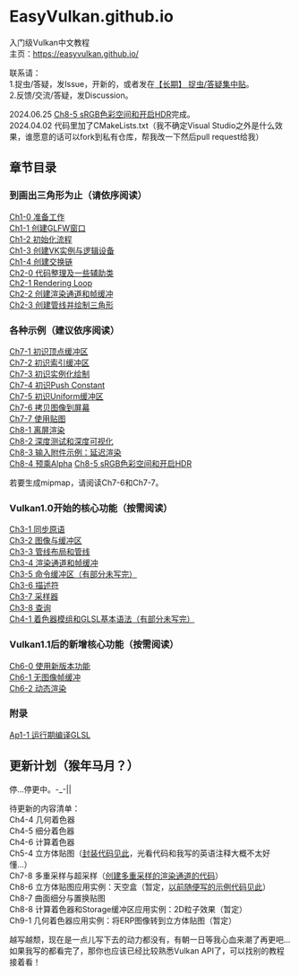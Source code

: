 # EasyVulkan.github.io
入门级Vulkan中文教程<br>
主页：https://easyvulkan.github.io/

联系请：<br>
1.捉虫/答疑，发Issue，开新的，或者发在[【长期】 捉虫/答疑集中贴](https://github.com/EasyVulkan/EasyVulkan.github.io/issues/7)。<br>
2.反馈/交流/答疑，发Discussion。

2024.06.25 [Ch8-5 sRGB色彩空间和开启HDR](https://easyvulkan.github.io/Ch8-5%20sRGB%E8%89%B2%E5%BD%A9%E7%A9%BA%E9%97%B4%E4%B8%8E%E5%BC%80%E5%90%AFHDR.html)完成。<br>
2024.04.02 代码里加了CMakeLists.txt（我不确定Visual Studio之外是什么效果，谁愿意的话可以fork到私有仓库，帮我改一下然后pull request给我）

## 章节目录

### 到画出三角形为止（请依序阅读）

[Ch1-0 准备工作](https://easyvulkan.github.io/Ch1-0%20%E5%87%86%E5%A4%87%E5%B7%A5%E4%BD%9C.html)<br>
[Ch1-1 创建GLFW窗口](https://easyvulkan.github.io/Ch1-1%20%E5%88%9B%E5%BB%BAGLFW%E7%AA%97%E5%8F%A3.html)<br>
[Ch1-2 初始化流程](https://easyvulkan.github.io/Ch1-2%20%E5%88%9D%E5%A7%8B%E5%8C%96%E6%B5%81%E7%A8%8B.html)<br>
[Ch1-3 创建VK实例与逻辑设备](https://easyvulkan.github.io/Ch1-3%20%E5%88%9B%E5%BB%BAVK%E5%AE%9E%E4%BE%8B%E4%B8%8E%E9%80%BB%E8%BE%91%E8%AE%BE%E5%A4%87.html)<br>
[Ch1-4 创建交换链](https://easyvulkan.github.io/Ch1-4%20%E5%88%9B%E5%BB%BA%E4%BA%A4%E6%8D%A2%E9%93%BE.html)<br>
[Ch2-0 代码整理及一些辅助类](https://easyvulkan.github.io/Ch2-0%20%E4%BB%A3%E7%A0%81%E6%95%B4%E7%90%86%E5%8F%8A%E4%B8%80%E4%BA%9B%E8%BE%85%E5%8A%A9%E7%B1%BB.html)<br>
[Ch2-1 Rendering Loop](https://easyvulkan.github.io/Ch2-1%20Rendering%20Loop.html)<br>
[Ch2-2 创建渲染通道和帧缓冲](https://easyvulkan.github.io/Ch2-2%20%E5%88%9B%E5%BB%BA%E6%B8%B2%E6%9F%93%E9%80%9A%E9%81%93%E5%92%8C%E5%B8%A7%E7%BC%93%E5%86%B2.html)<br>
[Ch2-3 创建管线并绘制三角形](https://easyvulkan.github.io/Ch2-3%20%E5%88%9B%E5%BB%BA%E7%AE%A1%E7%BA%BF%E5%B9%B6%E7%BB%98%E5%88%B6%E4%B8%89%E8%A7%92%E5%BD%A2.html)

### 各种示例（建议依序阅读）

[Ch7-1 初识顶点缓冲区](https://easyvulkan.github.io/Ch7-1%20%E5%88%9D%E8%AF%86%E9%A1%B6%E7%82%B9%E7%BC%93%E5%86%B2%E5%8C%BA.html)<br>
[Ch7-2 初识索引缓冲区](https://easyvulkan.github.io/Ch7-2%20%E5%88%9D%E8%AF%86%E7%B4%A2%E5%BC%95%E7%BC%93%E5%86%B2%E5%8C%BA.html)<br>
[Ch7-3 初识实例化绘制](https://easyvulkan.github.io/Ch7-3%20%E5%88%9D%E8%AF%86%E5%AE%9E%E4%BE%8B%E5%8C%96%E7%BB%98%E5%88%B6.html)<br>
[Ch7-4 初识Push Constant](https://easyvulkan.github.io/Ch7-4%20%E5%88%9D%E8%AF%86Push%20Constant.html)<br>
[Ch7-5 初识Uniform缓冲区](https://easyvulkan.github.io/Ch7-5%20%E5%88%9D%E8%AF%86Uniform%E7%BC%93%E5%86%B2%E5%8C%BA.html)<br>
[Ch7-6 拷贝图像到屏幕](https://easyvulkan.github.io/Ch7-6%20%E6%8B%B7%E8%B4%9D%E5%9B%BE%E5%83%8F%E5%88%B0%E5%B1%8F%E5%B9%95.html)<br>
[Ch7-7 使用贴图](https://easyvulkan.github.io/Ch7-7%20%E4%BD%BF%E7%94%A8%E8%B4%B4%E5%9B%BE.html)<br>
[Ch8-1 离屏渲染](https://easyvulkan.github.io/Ch8-1%20%E7%A6%BB%E5%B1%8F%E6%B8%B2%E6%9F%93.html)<br>
[Ch8-2 深度测试和深度可视化](https://easyvulkan.github.io/Ch8-2%20%E6%B7%B1%E5%BA%A6%E6%B5%8B%E8%AF%95%E5%92%8C%E6%B7%B1%E5%BA%A6%E5%8F%AF%E8%A7%86%E5%8C%96.html)<br>
[Ch8-3 输入附件示例：延迟渲染](https://easyvulkan.github.io/Ch8-3%20%E5%BB%B6%E8%BF%9F%E6%B8%B2%E6%9F%93.html)<br>
[Ch8-4 预乘Alpha](https://easyvulkan.github.io/Ch8-4%20%E9%A2%84%E4%B9%98Alpha.html)
[Ch8-5 sRGB色彩空间和开启HDR](https://easyvulkan.github.io/Ch8-5%20sRGB%E8%89%B2%E5%BD%A9%E7%A9%BA%E9%97%B4%E4%B8%8E%E5%BC%80%E5%90%AFHDR.html)

若要生成mipmap，请阅读Ch7-6和Ch7-7。

###  Vulkan1.0开始的核心功能（按需阅读）

[Ch3-1 同步原语](https://easyvulkan.github.io/Ch3-1%20%E5%90%8C%E6%AD%A5%E5%8E%9F%E8%AF%AD.html)<br>
[Ch3-2 图像与缓冲区](https://easyvulkan.github.io/Ch3-2%20%E5%9B%BE%E5%83%8F%E4%B8%8E%E7%BC%93%E5%86%B2%E5%8C%BA.html)<br>
[Ch3-3 管线布局和管线](https://easyvulkan.github.io/Ch3-3%20%E7%AE%A1%E7%BA%BF%E5%B8%83%E5%B1%80%E5%92%8C%E7%AE%A1%E7%BA%BF.html)<br>
[Ch3-4 渲染通道和帧缓冲](https://easyvulkan.github.io/Ch3-4%20%E6%B8%B2%E6%9F%93%E9%80%9A%E9%81%93%E5%92%8C%E5%B8%A7%E7%BC%93%E5%86%B2.html)<br>
[Ch3-5 命令缓冲区（有部分未写完）](https://easyvulkan.github.io/Ch3-5%20%E5%91%BD%E4%BB%A4%E7%BC%93%E5%86%B2%E5%8C%BA.html)<br>
[Ch3-6 描述符](https://easyvulkan.github.io/Ch3-6%20%E6%8F%8F%E8%BF%B0%E7%AC%A6.html)<br>
[Ch3-7 采样器](https://easyvulkan.github.io/Ch3-7%20%E9%87%87%E6%A0%B7%E5%99%A8.html)<br>
[Ch3-8 查询](https://easyvulkan.github.io/Ch3-8%20%E6%9F%A5%E8%AF%A2.html)<br>
[Ch4-1 着色器模组和GLSL基本语法（有部分未写完）](https://easyvulkan.github.io/Ch4-1%20%E7%9D%80%E8%89%B2%E5%99%A8%E6%A8%A1%E7%BB%84.html)<br>

### Vulkan1.1后的新增核心功能（按需阅读）

[Ch6-0 使用新版本功能](https://easyvulkan.github.io/Ch6-0%20%E4%BD%BF%E7%94%A8%E6%96%B0%E7%89%88%E6%9C%AC%E7%89%B9%E6%80%A7.html)<br>
[Ch6-1 无图像帧缓冲](https://easyvulkan.github.io/Ch6-1%20%E6%97%A0%E5%9B%BE%E5%83%8F%E5%B8%A7%E7%BC%93%E5%86%B2.html)<br>
[Ch6-2 动态渲染](https://easyvulkan.github.io/Ch6-2%20%E5%8A%A8%E6%80%81%E6%B8%B2%E6%9F%93.html)

### 附录

[Ap1-1 运行期编译GLSL](https://easyvulkan.github.io/Ap1-1%20%E8%BF%90%E8%A1%8C%E6%9C%9F%E7%BC%96%E8%AF%91GLSL.html)

## 更新计划（猴年马月？）

停...停更中。-_-||

待更新的内容清单：<br>
Ch4-4 几何着色器<br>
Ch4-5 细分着色器<br>
Ch4-6 计算着色器<br>
Ch5-4 立方体贴图（[封装代码见此](https://github.com/EasyVulkan/EasyVulkan.github.io/blob/main/solution/EasyVulkan_Ch7/VKBase+.h#L1234)，光看代码和我写的英语注释大概不太好懂...）<br>
Ch7-8 多重采样与超采样（[创建多重采样的渲染通道的代码](https://github.com/EasyVulkan/EasyVulkan.github.io/blob/main/solution/EasyVulkan_Ch7/EasyVulkan.hpp#L177)）<br>
Ch8-6 立方体贴图应用实例：天空盒（暂定，[以前随便写的示例代码见此](https://github.com/EasyVulkan/EasyVulkan.github.io/blob/main/solution/EasyVulkan_Ch8/Ch8-6.hpp)）<br>
Ch8-7 曲面细分与置换贴图<br>
Ch8-8 计算着色器和Storage缓冲区应用实例：2D粒子效果（暂定）<br>
Ch9-1 几何着色器应用实例：将ERP图像转到立方体贴图（暂定）<br>

越写越颓，现在是一点儿写下去的动力都没有，有朝一日等我心血来潮了再更吧...<br>
如果我写的都看完了，那你也应该已经比较熟悉Vulkan API了，可以找别的教程接着看！